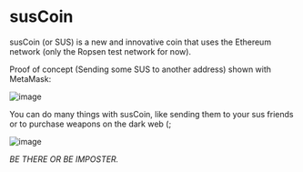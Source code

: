 # susCoin

susCoin (or SUS) is a new and innovative coin that uses the Ethereum network (only the Ropsen test network for now).


Proof of concept (Sending some SUS to another address) shown with MetaMask:

![image](https://user-images.githubusercontent.com/59180254/120929783-1664f600-c6f3-11eb-9d04-0d1bbf541b5a.png)

















You can do many things with susCoin, like sending them to your sus friends or to purchase weapons on the dark web (;


![image](https://user-images.githubusercontent.com/59180254/120929339-60e57300-c6f1-11eb-9768-eeb4d8ca59ec.png)





*BE THERE OR BE IMPOSTER.*
